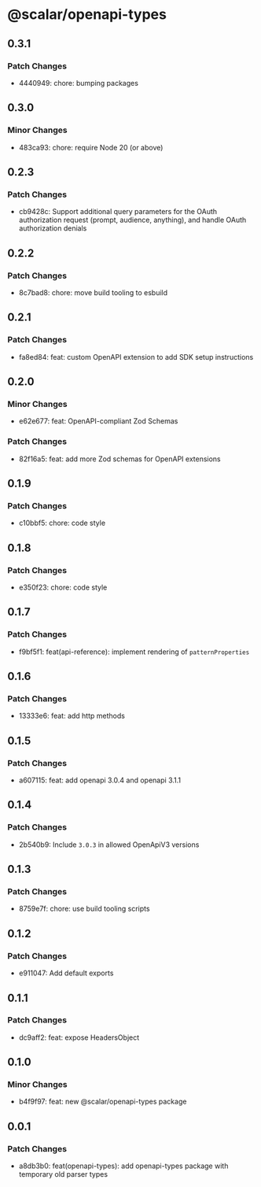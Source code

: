 # @scalar/openapi-types

## 0.3.1

### Patch Changes

- 4440949: chore: bumping packages

## 0.3.0

### Minor Changes

- 483ca93: chore: require Node 20 (or above)

## 0.2.3

### Patch Changes

- cb9428c: Support additional query parameters for the OAuth authorization request (prompt, audience, anything), and handle OAuth authorization denials

## 0.2.2

### Patch Changes

- 8c7bad8: chore: move build tooling to esbuild

## 0.2.1

### Patch Changes

- fa8ed84: feat: custom OpenAPI extension to add SDK setup instructions

## 0.2.0

### Minor Changes

- e62e677: feat: OpenAPI-compliant Zod Schemas

### Patch Changes

- 82f16a5: feat: add more Zod schemas for OpenAPI extensions

## 0.1.9

### Patch Changes

- c10bbf5: chore: code style

## 0.1.8

### Patch Changes

- e350f23: chore: code style

## 0.1.7

### Patch Changes

- f9bf5f1: feat(api-reference): implement rendering of `patternProperties`

## 0.1.6

### Patch Changes

- 13333e6: feat: add http methods

## 0.1.5

### Patch Changes

- a607115: feat: add openapi 3.0.4 and openapi 3.1.1

## 0.1.4

### Patch Changes

- 2b540b9: Include `3.0.3` in allowed OpenApiV3 versions

## 0.1.3

### Patch Changes

- 8759e7f: chore: use build tooling scripts

## 0.1.2

### Patch Changes

- e911047: Add default exports

## 0.1.1

### Patch Changes

- dc9aff2: feat: expose HeadersObject

## 0.1.0

### Minor Changes

- b4f9f97: feat: new @scalar/openapi-types package

## 0.0.1

### Patch Changes

- a8db3b0: feat(openapi-types): add openapi-types package with temporary old parser types
